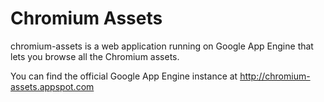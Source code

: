 Chromium Assets
===============

chromium-assets is a web application running on Google App Engine that lets you browse all the Chromium assets.

You can find the official Google App Engine instance at http://chromium-assets.appspot.com

